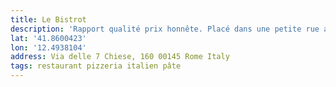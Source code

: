 ```yaml
---
title: Le Bistrot
description: 'Rapport qualité prix honnête. Placé dans une petite rue au calme, moment agréable ! '
lat: '41.8600423'
lon: '12.4938104'
address: Via delle 7 Chiese, 160 00145 Rome Italy
tags: restaurant pizzeria italien pâte
---
```

